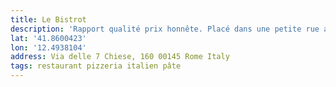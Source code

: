 ```yaml
---
title: Le Bistrot
description: 'Rapport qualité prix honnête. Placé dans une petite rue au calme, moment agréable ! '
lat: '41.8600423'
lon: '12.4938104'
address: Via delle 7 Chiese, 160 00145 Rome Italy
tags: restaurant pizzeria italien pâte
---
```

